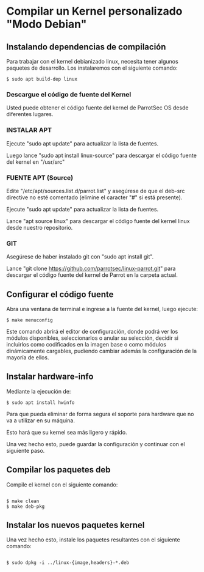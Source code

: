 # Compilar un Kernel personalizado "Modo Debian"

## Instalando dependencias de compilación

Para trabajar con el kernel debianizado linux, necesita tener algunos paquetes de desarrollo. Los instalaremos con el siguiente comando:

	$ sudo apt build-dep linux


### Descargue el código de fuente del Kernel

Usted puede obtener el código fuente del kernel de ParrotSec OS desde diferentes lugares.


### INSTALAR APT

Ejecute "sudo apt update" para actualizar la lista de fuentes.

Luego lance "sudo apt install linux-source" para descargar el código fuente del kernel en  "/usr/src"


### FUENTE APT (Source)

Edite "/etc/apt/sources.list.d/parrot.list" y asegúrese de que el deb-src directive no esté comentado (elimine el caracter "#" si está presente).

Ejecute "sudo apt update" para actualizar la lista de fuentes.

Lance "apt source linux" para descargar el código fuente del kernel linux desde nuestro repositorio.

### GIT

Asegúrese de haber instalado git con "sudo apt install git".

Lance "git clone https://github.com/parrotsec/linux-parrot.git" para descargar el código fuente del kernel de Parrot en la carpeta actual.


## Configurar el código fuente

Abra una ventana de terminal e ingrese a la fuente del kernel, luego ejecute:

	$ make menuconfig

Este comando abrirá el editor de configuración, donde podrá ver los módulos disponibles, seleccionarlos o anular su selección, decidir si incluirlos como codificados en la imagen base o como módulos dinámicamente cargables, pudiendo cambiar además la configuración de la mayoría de ellos.

## Instalar hardware-info

Mediante la ejecución de:

	$ sudo apt install hwinfo

Para que pueda eliminar de forma segura el soporte para hardware que no va a utilizar en su máquina.

Esto hará que su kernel sea más ligero y rápido.

Una vez hecho esto, puede guardar la configuración y continuar con el siguiente paso.

## Compilar los paquetes deb

Compile el kernel con el siguiente comando:

<code>
$ make clean
$ make deb-pkg
</code>

## Instalar los nuevos paquetes kernel

Una vez hecho esto, instale los paquetes resultantes con el siguiente comando:

<code>
$ sudo dpkg -i ../linux-{image,headers}-*.deb
</code>
